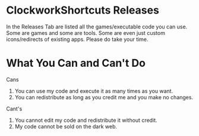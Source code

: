 # ClockworkShortcuts Releases
In the Releases Tab are listed all the games/executable code you can use. Some are games and some are tools. Some are even just custom icons/redirects
of existing apps. Please do take your time.

# What You Can and Can't Do
Cans
1. You can use my code and execute it as many times as you want.
2. You can redistribute as long as you credit me and you make no changes.

Cant's
1. You cannot edit my code and redistribute it without credit.
2. My code cannot be sold on the dark web.
